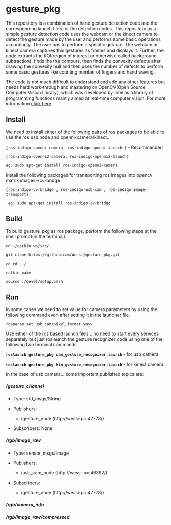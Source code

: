 # gesture_pkg

This repository is a combination of hand gesture detection code and the corresponding launch files for the detection codes. This repository as a simple gesture detection code uses the webcam or the kinect camera to detect the gesture made by the user and performs some basic operations accordingly. The user has to perform a specific gesture. The webcam or kinect camera captures this gestures as  frames and displays it. Further, the code extracts the ROI(region of interest or otherwise called background subtraction), finds the the contours, then finds the convexity defects after drawing the convexity hull and then uses the number of defects to perform some basic gestures like counting number of fingers and hand waving. 

The code is not much difficult to understand and add any other features but needs hard work-through and mastering on OpenCV(Open Source Computer Vision Library), which was developed by Intel as a library of programming functions mainly aimed at real-time computer vision. For more information [click here](http://opencv.org/)  

## Install
We need to install either of the following pairs of ros packages to be able to use the ros usb node and openni-camera/kinect.. 

`{ros-indigo-openni-camera, ros-indigo-openni-launch }` - Recommended

`{ros-indigo-openni2-camera, ros-indigo-openni2-launch}`

` eg. sudo apt-get install ros-indigo-openni-camera `

Install the following packages for transporting ros images into opencv matrix images->cv-bridge

`{ros-indigo-cv-bridge , ros-indigo-usb-cam , ros-indigo-image-transport}` 

` eg. sudo apt-get install ros-indigo-cv-bridge`

## Build
To build gesture_pkg as ros package, perform the following steps at the shell prompt(in the terminal)

`cd ~/catkin_ws/src/`

`git clone https://github.com/Wessi/gesture_pkg.git`

`cd cd ../`

`catkin_make`

`source ./devel/setup.bash`


## Run
In some cases we need to set value for camera parameters by using the following command even after setting it in the launcher file.

`rosparam set usb_cam/pixel_format yuyv`

Use either of the ros based launch files... no need to start every services separately but just roslaunch the gesture recognizer code using one of the following two terminal commands.

**`roslaunch gesture_pkg cam_gesture_recognizer.launch`** - for usb camera

**`roslaunch gesture_pkg kin_gesture_recognizer.launch`** - for kinect camera

In the case of usb camera... some important published topics are: 
##### /gesture_channel
- Type: std_msgs/String

- Publishers: 
   - /gesture_node (http://wessi-pc:47773/)

- Subscribers: None

##### /rgb/image_raw
- Type: sensor_msgs/Image

- Publishers: 
   - /usb_cam_node (http://wessi-pc:46392/)

- Subscribers: 
   - /gesture_node (http://wessi-pc:47773/)

##### /rgb/camera_info
##### /rgb/image_raw/compressed
